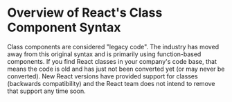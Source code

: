 # Overview of React's Class Component Syntax

Class components are considered "legacy code". The industry has moved away from this original syntax and is primarily using function-based components. If you find React classes in your company's code base, that means the code is old and has just not been converted yet (or may never be converted). New React versions have provided support for classes (backwards compatibility) and the React team does not intend to remove that support any time soon.